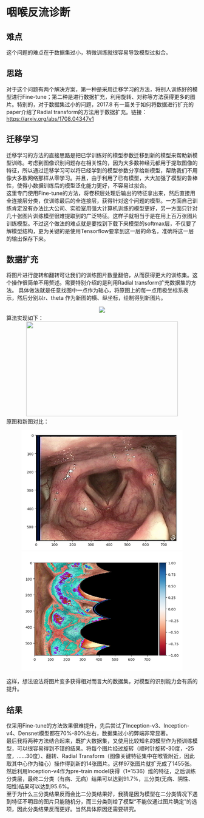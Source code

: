 # 咽喉反流诊断
## 难点
这个问题的难点在于数据集过小，稍微训练就很容易导致模型过拟合。

## 思路
对于这个问题有两个解决方案，第一种是采用迁移学习的方法，将别人训练好的模型进行Fine-tune；第二种是进行数据扩充，利用旋转、对称等方法获得更多的图片。特别的，对于数据集过小的问题，2017.8 有一篇关于如何将数据进行扩充的paper介绍了Radial transform的方法用于数据扩充。链接：  
https://arxiv.org/abs/1708.04347v1

## 迁移学习
迁移学习的方法的直接思路是把已学训练好的模型参数迁移到新的模型来帮助新模型训练。考虑到图像识别问题存在相关性的，因为大多数神经元都用于提取图像的特征，所以通过迁移学习可以将已经学到的模型参数分享给新模型，帮助我们不用像大多数网络那样从零学习。并且，由于利用了已有模型，大大加强了模型的鲁棒性，使得小数据训练后的模型泛化能力更好，不容易过拟合。  
这里专门使用Fine-tune的方法，将卷积层处理后输出的特征拿出来，然后直接用全连接层分类，仅训练最后的全连接层，获得针对这个问题的模型。一方面自己训练肯定没有办法比大公司、实验室用强大计算机训练的模型更好，另一方面只针对几十张图片训练模型很难提取到的广泛特征。这样子就相当于是在用上百万张图片训练模型。不过这个做法的难点就是要找到下载下来模型的softmax层，不仅要了解模型结构，更为关键的是使用Tensorflow要拿到这一层的命名，准确将这一层的输出保存下来。

## 数据扩充
将图片进行旋转和翻转可让我们的训练图片数量翻倍，从而获得更大的训练集。这个操作很简单不用赘述。需要特别介绍的是利用Radial transform扩充数据集的方法。
具体做法就是任意找图中一点作为轴心，将原图上的每一点用极坐标系表示，然后分别以r、theta 作为新图的横、纵坐标，绘制得到新图片。
<div align=center><img src="https://pic3.zhimg.com/80/v2-a0f5bc32fd5a4647f658f79467bb0796_hd.jpg"/></div>
算法实现如下：
<div align=center><img width="400" height="250" src="https://pic4.zhimg.com/80/v2-c12c62cd54841966d95bbd45d0311d7d_hd.jpg"/></div>  
原图和新图对比：
<figure calss="half">
  <img src="https://github.com/Wi-sc/Pharynx-and-larynx-diagnosis/blob/master/figure_2.png">
  <img src="https://github.com/Wi-sc/Pharynx-and-larynx-diagnosis/blob/master/figure_1.png">
</figure>
这样，想法设法将图片变多获得相对而言大的数据集，对模型的识别能力会有质的提升。


## 结果
仅采用Fine-tune的方法效果很难提升，先后尝试了Inception-v3、Inception-v4、Densnet模型都在70%-80%左右，数据集过小的弊端非常显著。  
最后我将两种方法结合起来，既扩大数据集，又使用比较知名的模型作为预训练模型，可以很容易得到不错的结果。将每个图片经过旋转（顺时针旋转-30度，-25度，……30度）、翻转、Radial Transform（图像关键特征集中在喉管附近，因此取其中心作为轴心）操作得到新的14张图片。这样97张图片就扩充成了1455张。然后利用Inception-v4作为pre-train model获得（1\*1536）维的特征，之后训练分类层，最终二分类（有病、无病）结果可以达到91.7%，三分类(无病、阴性、阳性)结果可以达到95.6%。  
至于为什么三分类结果反而会比二分类结果好，我猜是因为模型在二分类情况下遇到特征不明显的图片只能随机分，而三分类则给了模型“不能仅通过图片确定”的选项，因此分类结果反而更好。当然具体原因还需要研究。
